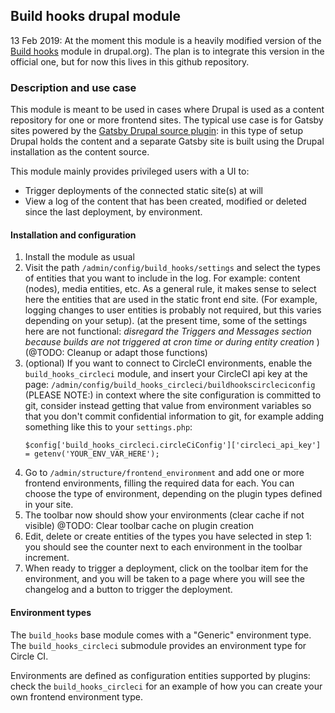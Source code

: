 ## Build hooks drupal module

13 Feb 2019: At the moment this module is a heavily modified version of the [Build hooks](https://www.drupal.org/project/build_hooks) module in drupal.org).
The plan is to integrate this version in the official one, but for now this lives in this github repository.

### Description and use case

This module is meant to be used in cases where Drupal is used as a content repository for one or more frontend sites.
The typical use case is for Gatsby sites powered by the [Gatsby Drupal source plugin](https://www.gatsbyjs.org/packages/gatsby-source-drupal/): in this type of setup Drupal holds the content and a separate Gatsby site is built using the Drupal installation as the content source.

This module mainly provides privileged users with a UI to:

- Trigger deployments of the connected static site(s) at will
- View a log of the content that has been created, modified or deleted since the last deployment, by environment.

#### Installation and configuration

1. Install the module as usual
1. Visit the path `/admin/config/build_hooks/settings` and select the types of entities that you want to include in the log. For example: content (nodes), media entities, etc. As a general rule, it makes sense to select here the entities that are used in the static front end site. (For example, logging changes to user entities is probably not required, but this varies depending on your setup).
(at the present time, some of the settings here are not functional: *disregard the Triggers and Messages section because builds are not triggered at cron time or during entity creation* ) (@TODO: Cleanup or adapt those functions)
1. (optional) If you want to connect to CircleCI environments, enable the `build_hooks_circleci` module, and insert your CircleCI api key at the page: `/admin/config/build_hooks_circleci/buildhookscircleciconfig`
(PLEASE NOTE:) in context where the site configuration is committed to git, consider instead getting that value from environment variables so that you don't commit confidential information to git, for example adding something like this to your `settings.php`:
    ```
    $config['build_hooks_circleci.circleCiConfig']['circleci_api_key'] = getenv('YOUR_ENV_VAR_HERE');
    ```
1. Go to `/admin/structure/frontend_environment` and add one or more frontend environments, filling the required data for each. You can choose the type of environment, depending on the plugin types defined in your site.
1. The toolbar now should show your environments (clear cache if not visible) @TODO: Clear toolbar cache on plugin creation
1. Edit, delete or create entities of the types you have selected in step 1: you should see the counter next to each environment in the toolbar increment.
1. When ready to trigger a deployment, click on the toolbar item for the environment, and you will be taken to a page where you will see the changelog and a button to trigger the deployment.

#### Environment types

The `build_hooks` base module comes with a "Generic" environment type.
The `build_hooks_circleci` submodule provides an environment type for Circle CI.

Environments are defined as configuration entities supported by plugins: check the `build_hooks_circleci` for an example of how you can create your own frontend environment type.
